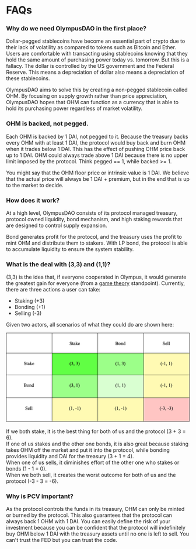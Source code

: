 # FAQs

### Why do we need OlympusDAO in the first place?

Dollar-pegged stablecoins have become an essential part of crypto due to their lack of volatility as compared to tokens such as Bitcoin and Ether. Users are comfortable with transacting using stablecoins knowing that they hold the same amount of purchasing power today vs. tomorrow. But this is a fallacy. The dollar is controlled by the US government and the Federal Reserve. This means a depreciation of dollar also means a depreciation of these stablecoins.

OlympusDAO aims to solve this by creating a non-pegged stablecoin called OHM. By focusing on supply growth rather than price appreciation, OlympusDAO hopes that OHM can function as a currency that is able to hold its purchasing power regardless of market volatility.

### OHM is backed, not pegged.

Each OHM is backed by 1 DAI, not pegged to it. Because the treasury backs every OHM with at least 1 DAI, the protocol would buy back and burn OHM when it trades below 1 DAI. This has the effect of pushing OHM price back up to 1 DAI. OHM could always trade above 1 DAI because there is no upper limit imposed by the protocol. Think pegged == 1, while backed >= 1.

You might say that the OHM floor price or intrinsic value is 1 DAI. We believe that the actual price will always be 1 DAI + premium, but in the end that is up to the market to decide.

### How does it work?

At a high level, OlympusDAO consists of its protocol managed treasury, protocol owned liquidity, bond mechanism, and high staking rewards that are designed to control supply expansion.

Bond generates profit for the protocol, and the treasury uses the profit to mint OHM and distribute them to stakers. With LP bond, the protocol is able to accumulate liquidity to ensure the system stability.

### What is the deal with (3,3) and (1,1)?

(3,3) is the idea that, if everyone cooperated in Olympus, it would generate the greatest gain for everyone (from a [game theory](https://en.wikipedia.org/wiki/Game_theory) standpoint). Currently, there are three actions a user can take:

- Staking (+3)
- Bonding (+1)
- Selling (-3)

Given two actors, all scenarios of what they could do are shown here:

![](../.gitbook/assets/faqs/game_theory.png)

If we both stake, it is the best thing for both of us and the protocol (3 + 3 = 6).<br>
If one of us stakes and the other one bonds, it is also great because staking takes OHM off the market and put it into the protocol, while bonding provides liquidity and DAI for the treasury (3 + 1 = 4).<br>
When one of us sells, it diminishes effort of the other one who stakes or bonds (1 - 1 = 0).<br>
When we both sell, it creates the worst outcome for both of us and the protocol (-3 - 3 = -6).

### Why is PCV important?

As the protocol controls the funds in its treasury, OHM can only be minted or burned by the protocol. This also guarantees that the protocol can always back 1 OHM with 1 DAI. You can easily define the risk of your investment because you can be confident that the protocol will indefinitely buy OHM below 1 DAI with the treasury assets until no one is left to sell. You can't trust the FED but you can trust the code.
